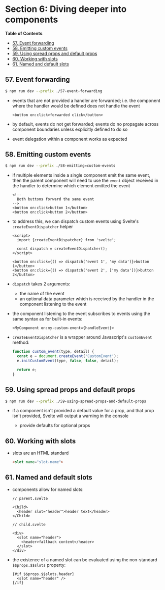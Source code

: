 # Section 6: Diving deeper into components


<!-- START doctoc generated TOC please keep comment here to allow auto update -->
<!-- DON'T EDIT THIS SECTION, INSTEAD RE-RUN doctoc TO UPDATE -->
**Table of Contents**

- [57. Event forwarding](#57-event-forwarding)
- [58. Emitting custom events](#58-emitting-custom-events)
- [59. Using spread props and default props](#59-using-spread-props-and-default-props)
- [60. Working with slots](#60-working-with-slots)
- [61. Named and default slots](#61-named-and-default-slots)

<!-- END doctoc generated TOC please keep comment here to allow auto update -->

## 57. Event forwarding

```bash
$ npm run dev --prefix ./57-event-forwarding
```

- events that are not provided a handler are forwarded; i.e. the component where
    the handler would be defined does not handle the event

    ```svelte
    <button on:click>forwarded click</button>
    ```
- by default, events do not get forwarded; events do no propagate across
    component boundaries unless explicitly defined to do so
- event delegation within a component works as expected


## 58. Emitting custom events

```bash
$ npm run dev --prefix ./58-emitting=custom-events
```

- if multiple elements inside a single component emit the same event, then the
    parent component will need to use the `event` object received in the handler
    to determine which element emitted the event

    ```svelte
    <!--
      Both buttons forward the same event
    -->
    <button on:click>button 1</button>
    <button on:click>button 2</button>
    ```
- to address this, we can dispatch custom events using Svelte's
    `createEventDispatcher` helper

    ```svelte
    <script>
      import {createEventDispatcher} from 'svelte';

      const dispatch = createEventDispatcher();
    </script>

    <button on:click={() => dispatch('event 1', 'my data')}>button 1</button>
    <button on:click={() => dispatch('event 2', ['my data'])}>button 2</button>
    ```
- `dispatch` takes 2 arguments:

    - the name of the event
    - an optional data parameter which is received by the handler in the
        component listening to the event
- the component listening to the event subscribes to events using the same
    syntax as for built-in events:

    ```svelte
    <MyComponent on:my-custom-event={handleEvent}>
    ```
- `createEventDispatcher` is a wrapper around Javascript's `customEvent` method:

    ```javascript
    function custom_event(type, detail) {
      const e = document.createEvent('CustomEvent');
      e.initCustomEvent(type, false, false, detail);

      return e;
    }
    ```

## 59. Using spread props and default props

```bash
$ npm run dev --prefix ./59-using-spread-props-and-default-props
```

- if a component isn't provided a default value for a prop, and that prop isn't
    provided, Svelte will output a warning in the console

    - provide defaults for optional props


## 60. Working with slots

- slots are an HTML standard

    ```html
    <slot name="slot-name">
    ```

## 61. Named and default slots

- components allow for named slots:

    ```svelte
    // parent.svelte

    <Child>
      <header slot="header">header text</header>
    </Child>

    // child.svelte

    <div>
      <slot name="header">
        <header>fallback content</header>
      </slot>
    </div>
    ```
- the existence of a named slot can be evaluated using the non-standard
    `$$props.$$slots` property:

    ```svelte
    {#if $$props.$$slots.header}
      <slot name="header" />
    {/if}
    ```
